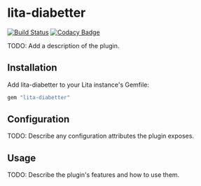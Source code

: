 # lita-diabetter

[![Build Status][travis-img]][travis-url]
[![Codacy Badge][codacy-img]][codacy-url]

TODO: Add a description of the plugin.

## Installation

Add lita-diabetter to your Lita instance's Gemfile:

``` ruby
gem "lita-diabetter"
```

## Configuration

TODO: Describe any configuration attributes the plugin exposes.

## Usage

TODO: Describe the plugin's features and how to use them.


[travis-img]: https://img.shields.io/travis/reddit-diabetes/lita-diabetter.svg
[travis-url]: https://travis-ci.org/reddit-diabetes/lita-diabetter
[codacy-img]: https://img.shields.io/codacy/grade/961f455809254f509472986930d06d46.svg
[codacy-url]: https://www.codacy.com/app/cascer1/lita-diabetter_2?utm_source=github.com&amp;utm_medium=referral&amp;utm_content=reddit-diabetes/lita-diabetter&amp;utm_campaign=Badge_Grade
